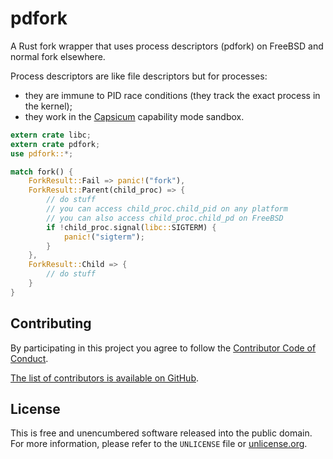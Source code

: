 # pdfork

A Rust fork wrapper that uses process descriptors (pdfork) on FreeBSD and normal fork elsewhere.

Process descriptors are like file descriptors but for processes:
- they are immune to PID race conditions (they track the exact process in the kernel);
- they work in the [Capsicum](https://wiki.freebsd.org/Capsicum) capability mode sandbox.

```rust
extern crate libc;
extern crate pdfork;
use pdfork::*;

match fork() {
    ForkResult::Fail => panic!("fork"),
    ForkResult::Parent(child_proc) => {
        // do stuff
        // you can access child_proc.child_pid on any platform
        // you can also access child_proc.child_pd on FreeBSD
        if !child_proc.signal(libc::SIGTERM) {
            panic!("sigterm");
        }
    },
    ForkResult::Child => {
        // do stuff
    }
}
```

## Contributing

By participating in this project you agree to follow the [Contributor Code of Conduct](https://www.contributor-covenant.org/version/1/4/).

[The list of contributors is available on GitHub](https://github.com/myfreeweb/pdfork/graphs/contributors).

## License

This is free and unencumbered software released into the public domain.  
For more information, please refer to the `UNLICENSE` file or [unlicense.org](http://unlicense.org).
